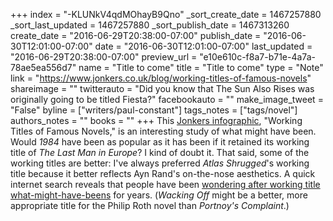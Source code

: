 +++
index = "-KLUNkV4qdMOhayB9Qno"
_sort_create_date = 1467257880
_sort_last_updated = 1467257880
_sort_publish_date = 1467313260
create_date = "2016-06-29T20:38:00-07:00"
publish_date = "2016-06-30T12:01:00-07:00"
date = "2016-06-30T12:01:00-07:00"
last_updated = "2016-06-29T20:38:00-07:00"
preview_url = "e10e610c-f8a7-b71e-4a7a-78ae5ea556d7"
name = "Title to come"
title = "Title to come"
type = "Note"
link = "https://www.jonkers.co.uk/blog/working-titles-of-famous-novels"
shareimage = ""
twitterauto = "Did you know that The Sun Also Rises was originally going to be titled Fiesta?"
facebookauto = ""
make_image_tweet = "False"
byline = ["writers/paul-constant"]
tags_notes = ["tags/novel"]
authors_notes = ""
books = ""
+++
This [Jonkers infographic](https://www.jonkers.co.uk/blog/working-titles-of-famous-novels), "Working Titles of Famous Novels," is an interesting study of what might have been. Would *1984* have been as popular as it has been if it retained its working title of *The Last Man in Europe*? I kind of doubt it. That said, some of the working titles are better: I've always preferred *Atlas Shrugged*'s working title because it better reflects Ayn Rand's on-the-nose aesthetics. A quick internet search reveals that people have been [wondering after working title what-might-have-beens](http://www.huffingtonpost.com/2013/05/21/classic-books-original-titles-_n_3311784.html) for years. (*Wacking Off* might be a better, more appropriate title for the Philip Roth novel than *Portnoy's Complaint*.)